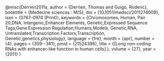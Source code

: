 @misc{Derrien2011a, author = {Derrien, Thomas and Guigo, Roderic},
booktitle = {Medecine sciences : M/S}, doi =
{10.1051/medsci/2011274009}, issn = {0767-0974 (Print)}, keywords =
{Chromosomes, Human, Pair 20,DNA, Intergenic,Enhancer Elements,
Genetic,Expressed Sequence Tags,Gene Expression
Regulation,Humans,Models, Genetic,RNA, Untranslated,Transcription
Factors,Transcription, Genetic,genetics,physiology}, language = {fre},
month = {apr}, number = {4}, pages = {359--361}, pmid = {21524398},
title = {\[Long non-coding RNAs with enhancer-like function in human
cells\].}, volume = {27}, year = {2011} }
